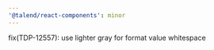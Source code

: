 ```yaml
---
'@talend/react-components': minor
---
```


fix(TDP-12557): use lighter gray for format value whitespace
